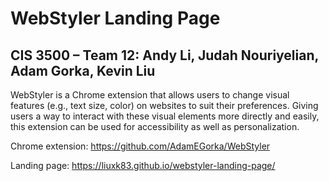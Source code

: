 # WebStyler Landing Page
## CIS 3500 – Team 12: Andy Li, Judah Nouriyelian, Adam Gorka, Kevin Liu

WebStyler is a Chrome extension that allows users to change visual features (e.g., text size, color) on websites to suit their preferences. Giving users a way to interact with these visual elements more directly and easily, this extension can be used for accessibility as well as personalization.

Chrome extension: https://github.com/AdamEGorka/WebStyler

Landing page: https://liuxk83.github.io/webstyler-landing-page/
